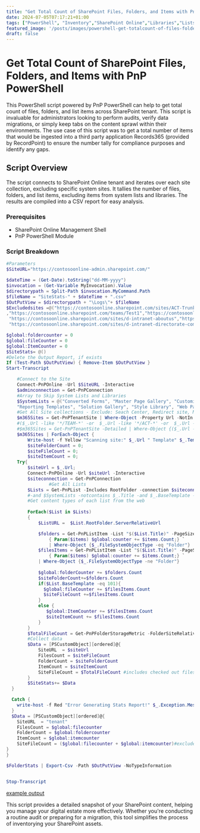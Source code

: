 ```yaml
---
title: "Get Total Count of SharePoint Files, Folders, and Items with PnP PowerShell"
date: 2024-07-05T07:17:21+01:00
tags: ["PowerShell", "Inventory","SharePoint Online","Libraries","Lists"]
featured_image: '/posts/images/powershell-get-totalcount-of-files-folders-items-in-tenant/example.png'
draft: false
---
```


# Get Total Count of SharePoint Files, Folders, and Items with PnP PowerShell

This PowerShell script powered by PnP PowerShell can help to get total count of files, folders, and list items across SharePoint tenant. This script is invaluable for administrators looking to perform audits, verify data migrations, or simply keep tabs on the content sprawl within their environments. The use case of this script was to get a total number of items that would be ingested into a third party application Records365 (provided by RecordPoint) to ensure the number tally for compliance purposes and identify any gaps.

## Script Overview

The script connects to  SharePoint Online tenant and iterates over each site collection, excluding specific system sites. It tallies the number of files, folders, and list items, excluding items from system lists and libraries. The results are compiled into a CSV report for easy analysis.

### Prerequisites

- SharePoint Online Management Shell
- PnP PowerShell Module

### Script Breakdown


```PowerShell
#Parameters
$SiteURL="https://contosoonline-admin.sharepoint.com/"

$dateTime = (Get-Date).toString("dd-MM-yyyy")
$invocation = (Get-Variable MyInvocation).Value
$directorypath = Split-Path $invocation.MyCommand.Path
$fileName = "SiteStats-" + $dateTime + ".csv"
$OutPutView = $directorypath + "\Logs\"+ $fileName
$Excludedsites =@("https://contosoonline.sharepoint.com/sites/ACT-TrunkDemo-OpenAccess","https://contosoonline.sharepoint.com/teams/TrunkDemo","https://contosoonline.sharepoint.com/sites/Test-OpenAccess"
,"https://contosoonline.sharepoint.com/teams/Test1","https://contosoonline.sharepoint.com/sites/d-intranet",
 "https://contosoonline.sharepoint.com/sites/d-intranet-aboutus","https://contosoonline.sharepoint.com/sites/d-intranet-community", "https://contosoonline.sharepoint.com/sites/d-intranet-directorate",
 "https://contosoonline.sharepoint.com/sites/d-intranet-directorate-comms","https://contosoonline.sharepoint.com/sites/d-intranet-employeehub", "https://contosoonline.sharepoint.com/sites/d-intranet-news","https://contosoonline.sharepoint.com/teams/d-app-caspr-portal","https://contosoonline.sharepoint.com/teams/d-app-app");

$global:foldercounter = 0 
$global:fileCounter = 0 
$global:ItemCounter = 0 
$SiteStats= @()
#Delete the Output Report, if exists
If (Test-Path $OutPutView) { Remove-Item $OutPutView }
Start-Transcript

    #Connect to the Site       
    Connect-PnPOnline -Url $SiteURL -Interactive
    $adminconnection = Get-PnPConnection
    #Array to Skip System Lists and Libraries
    $SystemLists = @("Converted Forms", "Master Page Gallery", "Customized Reports", "Form Templates", "List Template Gallery", "Theme Gallery","Apps for SharePoint",
    "Reporting Templates", "Solution Gallery", "Style Library", "Web Part Gallery","Site Assets", "wfpub", "Site Pages", "Images", "MicroFeed","Pages")
    #Get All Site collections - Exclude: Seach Center, Redirect site, Mysite Host, App Catalog, Content Type Hub, eDiscovery and Bot Sites
    $m365Sites = Get-PnPTenantSite | Where-Object -Property Url -NotIn $Excludedsites  | Where-Object -Property Template -NotIn ("PWA#0","SRCHCEN#0", "REDIRECTSITE#0", "SPSMSITEHOST#0", "APPCATALOG#0", "POINTPUBLISHINGHUB#0", "POINTPUBLISHINGTOPIC#0","EDISC#0", "STS#-1") 
    #($_.Url -like '*/TEAM-*' -or  $_.Url -like '*/ACT-*' -or  $_.Url -like '*/PROJ-*' -or $_.Template -eq 'TEAMCHANNEL#1') -and
    #$m365Sites = Get-PnPTenantSite -Detailed | Where-Object {($_.Url -like '*Comm*') -and $_.Template -ne 'RedirectSite#0' }
    $m365Sites | ForEach-Object {
        Write-host -f Yellow "Scanning site:" $_.Url " Template" $_.Template
        $siteFolderCount = 0;
        $siteFileCount = 0;
        $siteItemCount = 0;
    Try{
        $siteUrl = $_.Url;     
        Connect-PnPOnline -Url $siteUrl -Interactive
        $siteconnection = Get-PnPConnection
                #Get All Lists
        $Lists = Get-PnPList -Includes RootFolder -connection $siteconnection| Where-Object {$_.Hidden -eq $False  }
        #-and $SystemLists -notcontains $_.Title -and $_.BaseTemplate -eq 101
        #Get content types of each list from the web
        
        ForEach($List in $Lists)
        {
            $ListURL =  $List.RootFolder.ServerRelativeUrl

            $folders = Get-PnPListItem -List "$($List.Title)" -PageSize 500 -connection $siteconnection -ScriptBlock `
                { Param($items) $global:counter += $items.Count;} `
                | Where-Object {$_.FileSystemObjectType -eq "Folder"}
            $filesItems = Get-PnPListItem -List "$($List.Title)" -PageSize 500 -connection $siteconnection -ScriptBlock `
                { Param($items) $global:counter += $items.Count;} `
            | Where-Object {$_.FileSystemObjectType -ne "Folder"}
            
            $global:folderCounter += $folders.Count
            $siteFolderCount+=$folders.Count
            if($List.BaseTemplate -eq 101){
              $global:fileCounter += $filesItems.Count
              $siteFileCount +=$filesItems.Count
            }
            else {
               $global:ItemCounter += $filesItems.Count
               $siteItemCount += $filesItems.Count
            }
        }
        $TotalFileCount = Get-PnPFolderStorageMetric -FolderSiteRelativeUrl $siteurl -connection $siteconnection| Select -ExpandProperty TotalFileCount  
        #Collect data
        $Data = [PSCustomObject][ordered]@{
            SiteURL  = $siteUrl
            FilesCount = $siteFileCount
            FolderCount = $siteFolderCount
            ItemCount = $siteItemCount
            SiteFileCount = $TotalFileCount #includes checked out files 
        }
        $SiteStats+= $Data
  }

  Catch {
    write-host -f Red "Error Generating Stats Report!" $_.Exception.Message
  }
  $Data = [PSCustomObject][ordered]@{
    SiteURL  = "tenant"
    FilesCount = $global:filecounter
    FolderCount = $global:foldercounter
    ItemCount = $global:itemcounter
    SiteFileCount = ($global:filecounter + $global:itemcounter)#excludes checked out files  
}
}

$FolderStats | Export-Csv -Path $OutPutView -NoTypeInformation


Stop-Transcript
```

[example output](../images/powershell-get-totalcount-of-files-folders-items-in-tenant/example.png)

This script provides a detailed snapshot of your SharePoint content, helping you manage your digital estate more effectively. Whether you're conducting a routine audit or preparing for a migration, this tool simplifies the process of inventorying your SharePoint assets.